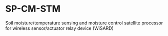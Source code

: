 # SP-CM-STM
Soil moisture/temperature sensing and moisture control satellite processor for wireless sensor/actuator relay device (WiSARD)
